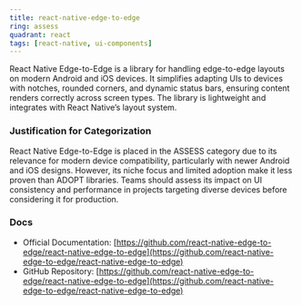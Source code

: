 ```yaml
---
title: react-native-edge-to-edge
ring: assess
quadrant: react
tags: [react-native, ui-components]
---
```

React Native Edge-to-Edge is a library for handling edge-to-edge layouts on modern Android and iOS devices. It simplifies adapting UIs to devices with notches, rounded corners, and dynamic status bars, ensuring content renders correctly across screen types. The library is lightweight and integrates with React Native’s layout system.

### Justification for Categorization 
React Native Edge-to-Edge is placed in the ASSESS category due to its relevance for modern device compatibility, particularly with newer Android and iOS designs. However, its niche focus and limited adoption make it less proven than ADOPT libraries. Teams should assess its impact on UI consistency and performance in projects targeting diverse devices before considering it for production.

### Docs 
- Official Documentation: [https://github.com/react-native-edge-to-edge/react-native-edge-to-edge](https://github.com/react-native-edge-to-edge/react-native-edge-to-edge)  
- GitHub Repository: [https://github.com/react-native-edge-to-edge/react-native-edge-to-edge](https://github.com/react-native-edge-to-edge/react-native-edge-to-edge)
